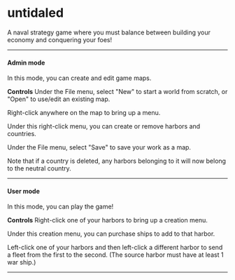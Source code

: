 untidaled
========

A naval strategy game where you must balance between building your economy and conquering your foes!
<hr>
<h4>Admin mode</h4>
In this mode, you can create and edit game maps.

<b>Controls</b>
Under the File menu, select "New" to start a world from scratch, or "Open" to use/edit an existing map.

Right-click anywhere on the map to bring up a menu.

Under this right-click menu, you can create or remove harbors and countries.

Under the File menu, select "Save" to save your work as a map.

Note that if a country is deleted, any harbors belonging to it will now belong to the neutral country.

<hr>
<h4>User mode</h4>
In this mode, you can play the game!

<b>Controls</b>
Right-click one of your harbors to bring up a creation menu.

Under this creation menu, you can purchase ships to add to that harbor.

Left-click one of your harbors and then left-click a different harbor to send a fleet from the first to the second. (The source harbor must have at least 1 war ship.)

<hr>


